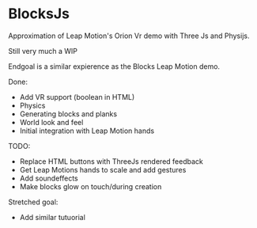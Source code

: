 # BlocksJs
Approximation of Leap Motion's Orion Vr demo with Three Js and Physijs.

Still very much a WIP

Endgoal is a similar expierence as the Blocks Leap Motion demo.

Done: 

* Add VR support (boolean in HTML)
* Physics
* Generating blocks and planks
* World look and feel
* Initial integration with Leap Motion hands

TODO:
* Replace HTML buttons with ThreeJs rendered feedback
* Get Leap Motions hands to scale and add gestures
* Add soundeffects
* Make blocks glow on touch/during creation


Stretched goal:
* Add similar tutuorial 

